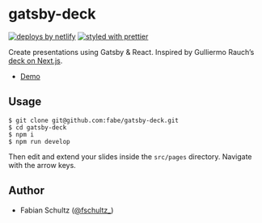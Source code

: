 # gatsby-deck
[![deploys by netlify](https://img.shields.io/badge/deploys%20by-netlify-00c7b7.svg)](https://www.netlify.com)
[![styled with prettier](https://img.shields.io/badge/styled_with-prettier-ff69b4.svg)](https://github.com/prettier/prettier)

Create presentations using Gatsby & React. Inspired by Gulliermo Rauch’s [deck on Next.js](https://deck.now.sh/).

- [Demo](//gatsby-deck.netlify.com)

## Usage

    $ git clone git@github.com:fabe/gatsby-deck.git
    $ cd gatsby-deck
    $ npm i
    $ npm run develop

Then edit and extend your slides inside the `src/pages` directory. Navigate with the arrow keys.

## Author
- Fabian Schultz ([@fschultz_](https://twitter.com/fschultz_))
